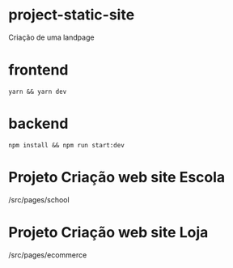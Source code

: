 # project-static-site

Criação de uma landpage

# frontend

`yarn && yarn dev`

# backend

`npm install && npm run start:dev`

# Projeto Criação web site Escola

/src/pages/school

# Projeto Criação web site Loja

/src/pages/ecommerce

